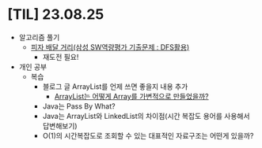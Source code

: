 # [TIL] 23.08.25


* 알고리즘 풀기
    * [피자 배달 거리(삼성 SW역량평가 기출문제 : DFS활용)](../java_algorithm/inflearn_algorithm_lecture/src/dfs_and_bfs/피자_배달_거리_DFS/Main.java)
      * 재도전 필요!
* 개인 공부
    * 복습
        * 블로그 글 ArrayList를 언제 쓰면 좋을지 내용 추가
            * [ArrayList는 어떻게 Array를 가변적으로 만들었을까?](https://velog.io/@developerwan/ArrayList%EB%8A%94-%EC%96%B4%EB%96%BB%EA%B2%8C-Array%EB%A5%BC-%EA%B0%80%EB%B3%80%EC%A0%81%EC%9C%BC%EB%A1%9C-%EB%A7%8C%EB%93%A4%EC%97%88%EC%9D%84%EA%B9%8C)
        * Java는 Pass By What?
        * Java는 ArrayList와 LinkedList의 차이점(시간 복잡도 용어를 사용해서 답변해보기)
        * O(1)의 시간복잡도로 조회할 수 있는 대표적인 자료구조는 어떤게 있을까?
